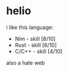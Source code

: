 # helio

i like this language:
- Nim - skill [8/10]
- Rust - skill [6/10]
- C/C++ - skill [4/10] 

also a hate web
